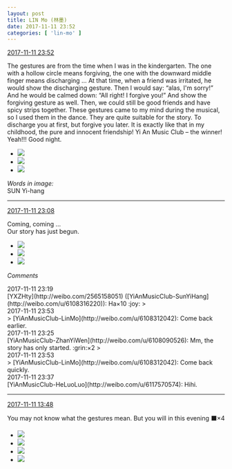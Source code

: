 ```yaml
---
layout: post
title: LIN Mo (林墨)
date: 2017-11-11 23:52
categories: [ 'lin-mo' ]
---
```


<div class="weibo-info">
  <a href="https://weibo.com/6108312042/FuEiBu6BR">2017-11-11 23:52</a>
</div>

The gestures are from the time when I was in the kindergarten. The one with a hollow circle means forgiving, the one with the downward middle finger means discharging … At that time, when a friend was irritated, he would show the discharging gesture. Then I would say: “alas, I'm sorry!” And he would be calmed down: “All right! I forgive you!” And show the forgiving gesture as well. Then, we could still be good friends and have spicy strips together. These gestures came to my mind during the musical, so I used them in the dance. They are quite suitable for the story. To discharge you at first, but forgive you later. It is exactly like that in my childhood, the pure and innocent friendship! Yi An Music Club – the winner! Yeah!!! Good night.

<!-- more -->

<ul class="weibo-pic-list-1">
  <li class="weibo-pic">
    <a href="https://wx3.sinaimg.cn/mw690/006FnQZYly1flekzbuvmuj31491zkx6p.jpg"><img src="https://wx3.sinaimg.cn/thumb150/006FnQZYly1flekzbuvmuj31491zkx6p.jpg" /></a>
  </li>
  <li class="weibo-pic">
    <a href="https://wx3.sinaimg.cn/mw690/006FnQZYly1flekzd5pvyj31491zku0x.jpg"><img src="https://wx3.sinaimg.cn/thumb150/006FnQZYly1flekzd5pvyj31491zku0x.jpg" /></a>
  </li>
  <li class="weibo-pic">
    <a href="https://wx1.sinaimg.cn/mw690/006FnQZYly1flekz9fhvoj31zk149tts.jpg"><img src="https://wx1.sinaimg.cn/thumb150/006FnQZYly1flekz9fhvoj31zk149tts.jpg" /></a>
  </li>
</ul>

*Words in image:*  
SUN Yi-hang

---

<div class="weibo-info">
  <a href="https://weibo.com/6108312042/FuE0X1G3X">2017-11-11 23:08</a>
</div>

Coming, coming …  
Our story has just begun. 

<ul class="weibo-pic-list-1">
  <li class="weibo-pic">
    <a href="https://wx1.sinaimg.cn/mw690/006FnQZYly1flejq43t0lj314a1zke82.jpg"><img src="https://wx1.sinaimg.cn/thumb150/006FnQZYly1flejq43t0lj314a1zke82.jpg" /></a>
  </li>
  <li class="weibo-pic">
    <a href="https://wx2.sinaimg.cn/mw690/006FnQZYly1flejq2c58jj314a1zkkjm.jpg"><img src="https://wx2.sinaimg.cn/thumb150/006FnQZYly1flejq2c58jj314a1zkkjm.jpg" /></a>
  </li>
  <li class="weibo-pic">
    <a href="https://wx3.sinaimg.cn/mw690/006FnQZYly1flejq5kyerj314a1zkkjm.jpg"><img src="https://wx3.sinaimg.cn/thumb150/006FnQZYly1flejq5kyerj314a1zkkjm.jpg" /></a>
  </li>
</ul>

*Comments*

<div class="weibo-info">2017-11-11 23:19</div>
[YXZHty](http://weibo.com/2565158051) ([YiAnMusicClub-SunYiHang](http://weibo.com/u/6108316220)): Ha×10 :joy:
> <div class="weibo-info">2017-11-11 23:53</div>
> [YiAnMusicClub-LinMo](http://weibo.com/u/6108312042): Come back earlier.

<div class="weibo-info">2017-11-11 23:25</div>
[YiAnMusicClub-ZhanYiWen](http://weibo.com/u/6108090526): Mm, the story has only started. :grin:×2
> <div class="weibo-info">2017-11-11 23:53</div>
> [YiAnMusicClub-LinMo](http://weibo.com/u/6108312042): Come back quickly.

<div class="weibo-info">2017-11-11 23:37</div>
[YiAnMusicClub-HeLuoLuo](http://weibo.com/u/6117570574): Hihi.

---

<div class="weibo-info">
  <a href="https://weibo.com/6108312042/FuAlCBUMt">2017-11-11 13:48</a>
</div>

You may not know what the gestures mean. But you will in this evening ⬛️×4

<ul class="weibo-pic-list-2">
  <li class="weibo-pic">
    <a href="https://wx1.sinaimg.cn/mw690/006FnQZYly1fle3jyponyj32c02c0u0x.jpg"><img src="https://wx1.sinaimg.cn/thumb150/006FnQZYly1fle3jyponyj32c02c0u0x.jpg" /></a>
  </li>
  <li class="weibo-pic">
    <a href="https://wx3.sinaimg.cn/mw690/006FnQZYly1fle3jxnijoj32c02c0kjl.jpg"><img src="https://wx3.sinaimg.cn/thumb150/006FnQZYly1fle3jxnijoj32c02c0kjl.jpg" /></a>
  </li>
  <li class="weibo-pic">
    <a href="https://wx3.sinaimg.cn/mw690/006FnQZYly1fle3jzw4o0j32c02c0qv5.jpg"><img src="https://wx3.sinaimg.cn/thumb150/006FnQZYly1fle3jzw4o0j32c02c0qv5.jpg" /></a>
  </li>
  <li class="weibo-pic">
    <a href="https://wx1.sinaimg.cn/mw690/006FnQZYly1fle3k1rw8qj32c02c0x6p.jpg"><img src="https://wx1.sinaimg.cn/thumb150/006FnQZYly1fle3k1rw8qj32c02c0x6p.jpg" /></a>
  </li>
</ul>
